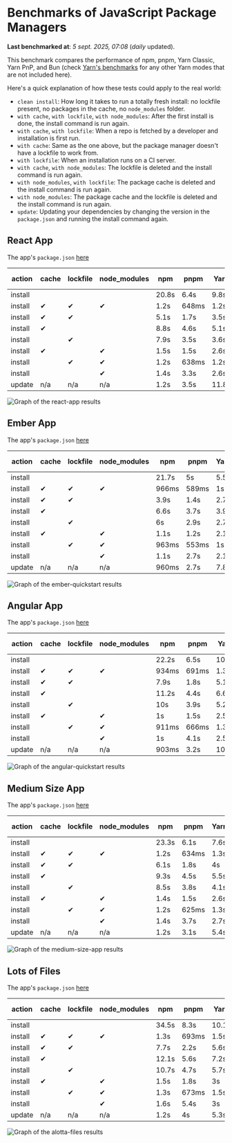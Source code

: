 # Benchmarks of JavaScript Package Managers

**Last benchmarked at**: _5 sept. 2025, 07:08_ (_daily_ updated).

This benchmark compares the performance of npm, pnpm, Yarn Classic, Yarn PnP, and Bun (check [Yarn's benchmarks](https://yarnpkg.com/benchmarks) for any other Yarn modes that are not included here).

Here's a quick explanation of how these tests could apply to the real world:

- `clean install`: How long it takes to run a totally fresh install: no lockfile present, no packages in the cache, no `node_modules` folder.
- `with cache`, `with lockfile`, `with node_modules`: After the first install is done, the install command is run again.
- `with cache`, `with lockfile`: When a repo is fetched by a developer and installation is first run.
- `with cache`: Same as the one above, but the package manager doesn't have a lockfile to work from.
- `with lockfile`: When an installation runs on a CI server.
- `with cache`, `with node_modules`: The lockfile is deleted and the install command is run again.
- `with node_modules`, `with lockfile`: The package cache is deleted and the install command is run again.
- `with node_modules`: The package cache and the lockfile is deleted and the install command is run again.
- `update`: Updating your dependencies by changing the version in the `package.json` and running the install command again.

## React App

The app's `package.json` [here](./fixtures/react-app/package.json)

| action  | cache | lockfile | node_modules| npm | pnpm | Yarn | Yarn PnP | Bun |
| ---     | ---   | ---      | ---         | --- | ---  | ---  | ---      | --- |
| install |       |          |             | 20.8s | 6.4s | 9.8s | 2.7s | 1.4s |
| install | ✔     | ✔        | ✔           | 1.2s | 648ms | 1.2s | n/a | 33ms |
| install | ✔     | ✔        |             | 5.1s | 1.7s | 3.5s | 983ms | 449ms |
| install | ✔     |          |             | 8.8s | 4.6s | 5.1s | 2.3s | 420ms |
| install |       | ✔        |             | 7.9s | 3.5s | 3.6s | 978ms | 419ms |
| install | ✔     |          | ✔           | 1.5s | 1.5s | 2.6s | n/a | 33ms |
| install |       | ✔        | ✔           | 1.2s | 638ms | 1.2s | n/a | 30ms |
| install |       |          | ✔           | 1.4s | 3.3s | 2.6s | n/a | 29ms |
| update  | n/a | n/a | n/a | 1.2s | 3.5s | 11.8s | 3.1s | 34ms |

<img alt="Graph of the react-app results" src="results/img/react-app.svg" />

## Ember App

The app's `package.json` [here](./fixtures/ember-quickstart/package.json)

| action  | cache | lockfile | node_modules| npm | pnpm | Yarn | Yarn PnP | Bun |
| ---     | ---   | ---      | ---         | --- | ---  | ---  | ---      | --- |
| install |       |          |             | 21.7s | 5s | 5.5s | 2.3s | 1.1s |
| install | ✔     | ✔        | ✔           | 966ms | 589ms | 1s | n/a | 26ms |
| install | ✔     | ✔        |             | 3.9s | 1.4s | 2.7s | 866ms | 323ms |
| install | ✔     |          |             | 6.6s | 3.7s | 3.9s | 1.9s | 325ms |
| install |       | ✔        |             | 6s | 2.9s | 2.7s | 868ms | 329ms |
| install | ✔     |          | ✔           | 1.1s | 1.2s | 2.1s | n/a | 26ms |
| install |       | ✔        | ✔           | 963ms | 553ms | 1s | n/a | 23ms |
| install |       |          | ✔           | 1.1s | 2.7s | 2.1s | n/a | 23ms |
| update  | n/a | n/a | n/a | 960ms | 2.7s | 7.8s | 2.8s | 26ms |

<img alt="Graph of the ember-quickstart results" src="results/img/ember-quickstart.svg" />

## Angular App

The app's `package.json` [here](./fixtures/angular-quickstart/package.json)

| action  | cache | lockfile | node_modules| npm | pnpm | Yarn | Yarn PnP | Bun |
| ---     | ---   | ---      | ---         | --- | ---  | ---  | ---      | --- |
| install |       |          |             | 22.2s | 6.5s | 10.6s | 2.8s | 1.6s |
| install | ✔     | ✔        | ✔           | 934ms | 691ms | 1.3s | n/a | 28ms |
| install | ✔     | ✔        |             | 7.9s | 1.8s | 5.1s | 1.2s | 822ms |
| install | ✔     |          |             | 11.2s | 4.4s | 6.6s | 2.3s | 798ms |
| install |       | ✔        |             | 10s | 3.9s | 5.2s | 1.2s | 800ms |
| install | ✔     |          | ✔           | 1s | 1.5s | 2.5s | n/a | 28ms |
| install |       | ✔        | ✔           | 911ms | 666ms | 1.3s | n/a | 26ms |
| install |       |          | ✔           | 1s | 4.1s | 2.5s | n/a | 25ms |
| update  | n/a | n/a | n/a | 903ms | 3.2s | 10.3s | 2.7s | 32ms |

<img alt="Graph of the angular-quickstart results" src="results/img/angular-quickstart.svg" />

## Medium Size App

The app's `package.json` [here](./fixtures/medium-size-app/package.json)

| action  | cache | lockfile | node_modules| npm | pnpm | Yarn | Yarn PnP | Bun |
| ---     | ---   | ---      | ---         | --- | ---  | ---  | ---      | --- |
| install |       |          |             | 23.3s | 6.1s | 7.6s | 2.9s | 1.3s |
| install | ✔     | ✔        | ✔           | 1.2s | 634ms | 1.3s | n/a | 30ms |
| install | ✔     | ✔        |             | 6.1s | 1.8s | 4s | 1.1s | 466ms |
| install | ✔     |          |             | 9.3s | 4.5s | 5.5s | 2.4s | 455ms |
| install |       | ✔        |             | 8.5s | 3.8s | 4.1s | 1.1s | 450ms |
| install | ✔     |          | ✔           | 1.4s | 1.5s | 2.6s | n/a | 29ms |
| install |       | ✔        | ✔           | 1.2s | 625ms | 1.3s | n/a | 27ms |
| install |       |          | ✔           | 1.4s | 3.7s | 2.7s | n/a | 27ms |
| update  | n/a | n/a | n/a | 1.2s | 3.1s | 5.4s | 2.3s | 37ms |

<img alt="Graph of the medium-size-app results" src="results/img/medium-size-app.svg" />

## Lots of Files

The app's `package.json` [here](./fixtures/alotta-files/package.json)

| action  | cache | lockfile | node_modules| npm | pnpm | Yarn | Yarn PnP | Bun |
| ---     | ---   | ---      | ---         | --- | ---  | ---  | ---      | --- |
| install |       |          |             | 34.5s | 8.3s | 10.1s | 3.4s | 1.8s |
| install | ✔     | ✔        | ✔           | 1.3s | 693ms | 1.5s | n/a | 39ms |
| install | ✔     | ✔        |             | 7.7s | 2.2s | 5.6s | 1.3s | 702ms |
| install | ✔     |          |             | 12.1s | 5.6s | 7.2s | 2.8s | 700ms |
| install |       | ✔        |             | 10.7s | 4.7s | 5.7s | 1.3s | 697ms |
| install | ✔     |          | ✔           | 1.5s | 1.8s | 3s | n/a | 38ms |
| install |       | ✔        | ✔           | 1.3s | 673ms | 1.5s | n/a | 35ms |
| install |       |          | ✔           | 1.6s | 5.4s | 3s | n/a | 35ms |
| update  | n/a | n/a | n/a | 1.2s | 4s | 5.3s | 2.9s | 90ms |

<img alt="Graph of the alotta-files results" src="results/img/alotta-files.svg" />